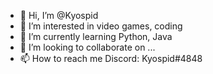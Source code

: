 - 👋 Hi, I’m @Kyospid
- 👀 I’m interested in video games, coding
- 🌱 I’m currently learning Python, Java
- 💞️ I’m looking to collaborate on ...
- 📫 How to reach me Discord: Kyospid#4848

<!---
Kyospid/Kyospid is a ✨ special ✨ repository because its `README.md` (this file) appears on your GitHub profile.
You can click the Preview link to take a look at your changes.
--->
